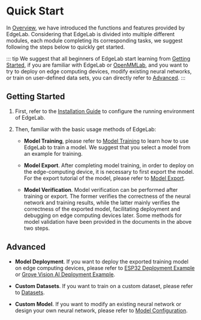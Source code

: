 # Quick Start

In [Overview](./what_is_edgelab), we have introduced the functions and features provided by EdgeLab. Considering that EdgeLab is divided into multiple different modules, each module completing its corresponding tasks, we suggest following the steps below to quickly get started.

::: tip
We suggest that all beginners of EdgeLab start learning from [Getting Started](#getting-started), if you are familiar with EdgeLab or [OpenMMLab](https://github.com/open-mmlab), and you want to try to deploy on edge computing devices, modify existing neural networks, or train on user-defined data sets, you can directly refer to [Advanced](#advanced).
:::


## Getting Started

1. First, refer to the [Installation Guide](./installation.md) to configure the running environment of EdgeLab.

2. Then, familiar with the basic usage methods of EdgeLab:

    - **Model Training**, please refer to [Model Training](../tutorials/training/overview) to learn how to use EdgeLab to train a model. We suggest that you select a model from an example for training.

    - **Model Export**. After completing model training, in order to deploy on the edge-computing device, it is necessary to first export the model. For the export tutorial of the model, please refer to [Model Export](../tutorials/export/overview).

    - **Model Verification**. Model verification can be performed after training or export. The former verifies the correctness of the neural network and training results, while the latter mainly verifies the correctness of the exported model, facilitating deployment and debugging on edge computing devices later. Some methods for model validation have been provided in the documents in the above two steps.


## Advanced

- **Model Deployment**. If you want to deploy the exported training model on edge computing devices, please refer to [ESP32 Deployment Example](../examples/esp32/deploy) or [Grove Vision AI Deployment Example](../examples/grove/deploy).

- **Custom Datasets**. If you want to train on a custom dataset, please refer to [Datasets](../tutorials/datasets).

- **Custom Model**. If you want to modify an existing neural network or design your own neural network, please refer to [Model Configuration](../tutorials/config).
